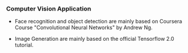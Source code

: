 ### Computer Vision Application

* Face recognition and object detection are mainly based on Coursera Course "Convolutional Neural Networks" by Andrew Ng.

* Image Generation are mainly based on the official Tensorflow 2.0 tutorial.

